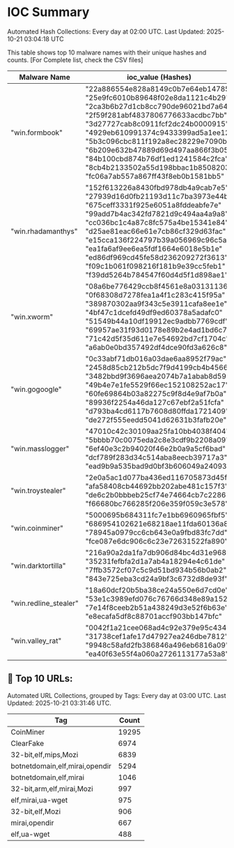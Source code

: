 # IOC Summary

Automated Hash Collections: Every day at 02:00 UTC. Last Updated: 2025-10-21 03:04:18 UTC

This table shows top 10 malware names with their unique hashes and counts. [For Complete list, check the CSV files]

| Malware Name | ioc_value (Hashes) | Count |
|--------------|--------------------|-------|
|  "win.formbook" |  "22a886554e828a8149c0b7e64eb14785"<br> "25e9fc6010b89648f02e8da1121c4b29"<br> "2ca3b6b27d1cb8cc790de96021bd7a64"<br> "2f59f281abf4837806776633acdbc7bb"<br> "3d27727cab8c0911fcf2dc24b0000915"<br> "4929eb610991374c9433399ad5a1ee12"<br> "5b3c096cbc811f192a8ec28229e7090b"<br> "6b209e632b47889d69d497aa866f3b05"<br> "84b100cbd874b76df1ed1241584c2fca"<br> "8cb4b2133502a55d198bbac1b8508203"<br> "fc06a7ab557a867ff43f8eb0b1581bb5" | 11 |
|  "win.rhadamanthys" |  "152f613226a8430fbd978db4a9cab7e5"<br> "27939d16d0fb21193d11c7ba3973e44b"<br> "675ceff3331f925e6051a8fddeabfe7e"<br> "99add7b4ac342fd7821d9c494aa4a9a8"<br> "cc036bc1c4a87c8fc575a4be15341e84"<br> "d25ae81eac66e61e7cb86cf329d63fac"<br> "e15cca136f224797b39a056969c96c5a"<br> "ea1fa6af9ee6ea5fdf1664e6018e5b1e"<br> "ed86df969cd45fe58d236209272f3613"<br> "f09c1b061f098216f181b9e39cc5feb1"<br> "f39dd5264b784547f60d4d5f1d898ae1" | 11 |
|  "win.xworm" |  "08a6be776429ccb8f4561e8a03131136"<br> "0f68308d7278fea1a4f1c283c415f95a"<br> "389870302aa9f343c5e3911cafa8ee1e"<br> "4bf47c1dcefd49df9ed60378a5adafc0"<br> "51549b44a10df19912ec9adbb7769cdf"<br> "69957ae31f93d0178e89b2e4ad1bd6c7"<br> "71c42d5f35d611e7e54692bd7cf1704c"<br> "a6ab0e0bd357492df4dce90fd3a626c8" | 8 |
|  "win.gogoogle" |  "0c33abf71db016a03dae6aa8952f79ac"<br> "2458d85cb212b5dc7f9d4199cb4b4566"<br> "3482bbd9f3696aea2074b7a1abab8d59"<br> "49b4e7e1fe5529f66ec152108252ac17"<br> "60fe69864b03a82275c9f8d4e9af7b0a"<br> "89936f2254a46da127c67ebf2a51fcfa"<br> "d793ba4cd6117b7608d80ffda1721409"<br> "de272f555eedd5041d62631b3fafb20e" | 8 |
|  "win.masslogger" |  "47010c42c30109aa25fa10bb4038f404"<br> "5bbbb70c0075eda2c8e3cdf9b2208a09"<br> "6ef40e3c2b94020f46e2b0a9a5cf6bad"<br> "dcf789f283d34c514aba8eecb39717a3"<br> "ead9b9a535bad9d0bf3b606049a24093" | 5 |
|  "win.troystealer" |  "2e0a5ac1d077ba436ed116705873d45f"<br> "afa58408cb44692bb202abe481c157f3"<br> "de6c2b0bbbeb25cf74e74664cb7c2286"<br> "f66680bc766285f206e359f059c3e578" | 4 |
|  "win.coinminer" |  "5000695b684311fc7e1bb6960965fbf5"<br> "686954102621e68218ae11fda60136a8"<br> "78945a0979cc6cb643e0a9fbd83fc7dd"<br> "fce087e6dc906c6c23e72631522fa890" | 4 |
|  "win.darktortilla" |  "216a90a2da1fa7db906d84bc4d31e968"<br> "35231fefbfa2d1a7ab4a18294e4c61de"<br> "7ffb3572cf07c5c9d51bd934b56b0ab2"<br> "843e725eba3cd24a9bf3c6732d8de93f" | 4 |
|  "win.redline_stealer" |  "18a60dcf20b5ba38ce24a550e6d7cd0e"<br> "53e1c3989efd076c76766d348e89a152"<br> "7e14f8ceeb2b51a438249d3e52f6b63e"<br> "e8ecafa5df8c88701accf903bb147bfc" | 4 |
|  "win.valley_rat" |  "0042f1a21cee068ad4c92e379e95c434"<br> "31738cef1afe17d47927ea246dbe7812"<br> "9948c58afd2fb386846a496eb6816a09"<br> "ea40f63e55f4a060a2726113177a53a8" | 4 |

<!-- url_summary_start -->
## 🔗 Top 10 URLs:

Automated URL Collections, grouped by Tags: Every day at 03:00 UTC. Last Updated: 2025-10-21 03:31:46 UTC.

| Tag | Count |
|-----|-------|
| CoinMiner | 19295 |
| ClearFake | 6974 |
| 32-bit,elf,mips,Mozi | 6839 |
| botnetdomain,elf,mirai,opendir | 5294 |
| botnetdomain,elf,mirai | 1046 |
| 32-bit,arm,elf,mirai,Mozi | 997 |
| elf,mirai,ua-wget | 975 |
| 32-bit,elf,Mozi | 906 |
| mirai,opendir | 667 |
| elf,ua-wget | 488 |
<!-- url_summary_end -->
